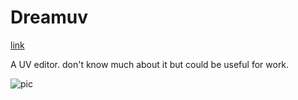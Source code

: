 # Dreamuv

[link](https://github.com/leukbaars/DreamUV)

A UV editor. don't know much about it but could be useful for work.

![pic](https://camo.githubusercontent.com/77873f4fe92ad566fd833cc65dee9236d0d9c0c3/687474703a2f2f7777772e6272616d65756c616572732e6e65742f626c656e6465722f6164646f6e732f6769746875625f696d616765732f647265616d75765f6865616465722e6a7067)